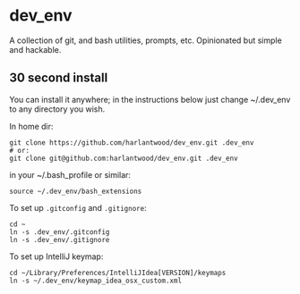 # dev_env

A collection of git, and bash utilities, prompts, etc.  Opinionated but simple and hackable.

## 30 second install

You can install it anywhere; in the instructions below just change ~/.dev_env to any directory you wish.

In home dir:

    git clone https://github.com/harlantwood/dev_env.git .dev_env
    # or:
    git clone git@github.com:harlantwood/dev_env.git .dev_env

in your ~/.bash_profile or similar:

    source ~/.dev_env/bash_extensions

To set up `.gitconfig` and `.gitignore`:

    cd ~
    ln -s .dev_env/.gitconfig
    ln -s .dev_env/.gitignore

To set up IntelliJ keymap:

    cd ~/Library/Preferences/IntelliJIdea[VERSION]/keymaps
    ln -s ~/.dev_env/keymap_idea_osx_custom.xml
